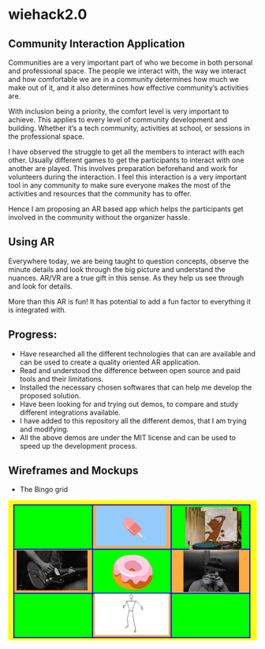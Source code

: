 # wiehack2.0
## Community Interaction Application

Communities are a very important part of who we become in both personal and professional space. The people we interact with, the way we interact and how comfortable we are in a community determines how much we make out of it, and it also determines how effective community’s activities are.

With inclusion being a priority, the comfort level is very important to achieve. This applies to every level of community development and building. Whether it’s a tech community, activities at school, or sessions in the professional space.

I have observed the struggle to get all the members to interact with each other. Usually different games to get the participants to interact with one another are played. This involves preparation beforehand and work for volunteers during the interaction. I feel this interaction is a very important tool in any community to make sure everyone makes the most of the activities and resources that the community has to offer.

Hence I am proposing an AR based app which helps the participants get involved in the
community without the organizer hassle.

## Using AR

Everywhere today, we are being taught to question concepts, observe the minute
details and look through the big picture and understand the nuances. AR/VR are a true
gift in this sense. As they help us see through and look for details.

More than this AR is fun! It has potential to add a fun factor to everything it is
integrated with.

## Progress:

- Have researched all the different technologies that can are available and can be used to create a quality oriented AR application.
- Read and understood the difference between open source and paid tools and their limitations.
- Installed the necessary chosen softwares that can help me develop the proposed solution.
- Have been looking for and trying out demos, to compare and study different integrations available.
- I have added to this repository all the different demos, that I am trying and modifying. 
- All the above demos are under the MIT license and can be used to speed up the development process.

## Wireframes and Mockups

- The Bingo grid

![](images/DEMO.png)
